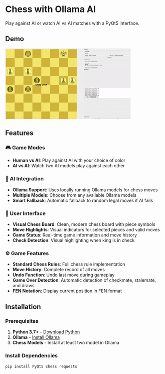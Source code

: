 # Chess with Ollama AI

 Play against AI or watch AI vs AI matches with a PyQt5 interface.
## Demo

![Chess with Ollama Demo](demo.gif)


## Features

### 🎮 Game Modes
- **Human vs AI**: Play against AI with your choice of color
- **AI vs AI**: Watch two AI models play against each other

### 🤖 AI Integration
- **Ollama Support**: Uses locally running Ollama models for chess moves
- **Multiple Models**: Choose from any available Ollama models
- **Smart Fallback**: Automatic fallback to random legal moves if AI fails

### 🎨 User Interface
- **Visual Chess Board**: Clean, modern chess board with piece symbols
- **Move Highlights**: Visual indicators for selected pieces and valid moves
- **Game Status**: Real-time game information and move history
- **Check Detection**: Visual highlighting when king is in check

### ⚙️ Game Features
- **Standard Chess Rules**: Full chess rule implementation
- **Move History**: Complete record of all moves
- **Undo Function**: Undo last move during gameplay
- **Game Over Detection**: Automatic detection of checkmate, stalemate, and draws
- **FEN Notation**: Display current position in FEN format

## Installation

### Prerequisites

1. **Python 3.7+** - [Download Python](https://www.python.org/downloads/)
2. **Ollama** - [Install Ollama](https://ollama.ai/)
3. **Chess Models** - Install at least two model in Ollama

### Install Dependencies

```bash
pip install PyQt5 chess requests
